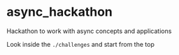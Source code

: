 # async_hackathon
Hackathon to work with async concepts and applications

Look inside the `./challenges` and start from the top
